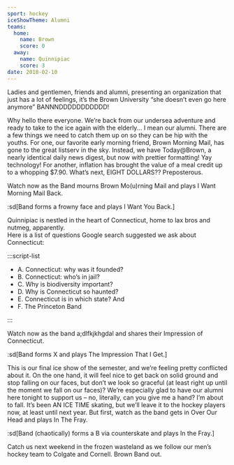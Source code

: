 ```yaml
---
sport: hockey
iceShowTheme: Alumni
teams:
  home:
    name: Brown
    score: 0
  away:
    name: Quinnipiac
    score: 3
date: 2018-02-10
---
```


Ladies and gentlemen, friends and alumni, presenting an organization that just has a lot of feelings, it’s the Brown University “she doesn’t even go here anymore” BANNNDDDDDDDDDDD!

Why hello there everyone. We’re back from our undersea adventure and ready to take to the ice again with the elderly... I mean our alumni. There are a few things we need to catch them up on so they can be hip with the youths. For one, our favorite early morning friend, Brown Morning Mail, has gone to the great listserv in the sky. Instead, we have Today@Brown, a nearly identical daily news digest, but now with prettier formatting! Yay technology! For another, inflation has brought the value of a meal credit up to a whopping $7.90. What’s next, EIGHT DOLLARS?? Preposterous.

Watch now as the Band mourns Brown Mo(u)rning Mail and plays I Want Morning Mail Back.

:sd[Band forms a frowny face and plays I Want You Back.]

Quinnipiac is nestled in the heart of Connecticut, home to lax bros and nutmeg, apparently.\
Here is a list of questions Google search suggested we ask about Connecticut:

:::script-list

- A. Connecticut: why was it founded?
- B. Connecticut: who’s in jail?
- C. Why is biodiversity important?
- D. Why is Connecticut so haunted?
- E. Connecticut is in which state? And
- F. The Princeton Band

:::

Watch now as the band a;dlfkjkhgdal and shares their Impression of Connecticut.

:sd[Band forms X and plays The Impression That I Get.]

This is our final ice show of the semester, and we’re feeling pretty conflicted about it. On the one hand, it will feel nice to get back on solid ground and stop falling on our faces, but don’t we look so graceful (at least right up until the moment we fall on our faces)? We’re especially glad to have our alumni here tonight to support us – no, literally, can you give me a hand? I’m about to fall. It’s been AN ICE TIME skating, but we’ll leave it to the hockey players now, at least until next year. But first, watch as the band gets in Over Our Head and plays In The Fray.

:sd[Band (chaotically) forms a B via counterskate and plays In the Fray.]

Catch us next weekend in the frozen wasteland as we follow our men’s hockey team to Colgate and Cornell. Brown Band out.
